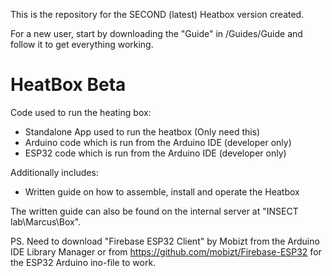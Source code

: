 This is the repository for the SECOND (latest) Heatbox version created.

For a new user, start by downloading the "Guide" in /Guides/Guide and follow it to get everything working.


# HeatBox Beta
Code used to run the heating box:
- Standalone App used to run the heatbox (Only need this)
- Arduino code which is run from the Arduino IDE (developer only)
- ESP32 code which is run from the Arduino IDE (developer only)

Additionally includes:
- Written guide on how to assemble, install and operate the Heatbox
  
The written guide can also be found on the internal server at "INSECT lab\Marcus\Box".


PS.
Need to download "Firebase ESP32 Client" by Mobizt from the Arduino IDE Library Manager or from https://github.com/mobizt/Firebase-ESP32 for the ESP32 Arduino ino-file to work.

